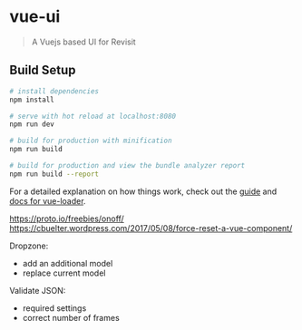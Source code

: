 # vue-ui

> A Vuejs based UI for Revisit

## Build Setup

``` bash
# install dependencies
npm install

# serve with hot reload at localhost:8080
npm run dev

# build for production with minification
npm run build

# build for production and view the bundle analyzer report
npm run build --report
```

For a detailed explanation on how things work, check out the [guide](http://vuejs-templates.github.io/webpack/) and [docs for vue-loader](http://vuejs.github.io/vue-loader).


https://proto.io/freebies/onoff/
https://cbuelter.wordpress.com/2017/05/08/force-reset-a-vue-component/


Dropzone:
- add an additional model
- replace current model

Validate JSON:
- required settings
- correct number of frames
